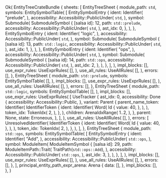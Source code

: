 Ok(
    EntityTreeCrateBundle {
        sheets: [
            EntityTreeSheet {
                module_path: `std`,
                symbols: EntitySymbolTable(
                    [
                        EntitySymbolEntry {
                            ident: Identifier(
                                "prelude",
                            ),
                            accessibility: Accessibility::PublicUnder(
                                `std`,
                            ),
                            symbol: Submodule(
                                SubmoduleSymbol {
                                    [salsa id]: 12,
                                    path: `std::prelude`,
                                    accessibility: Accessibility::PublicUnder(
                                        `std`,
                                    ),
                                    ast_idx: 0,
                                },
                            ),
                        },
                        EntitySymbolEntry {
                            ident: Identifier(
                                "logic",
                            ),
                            accessibility: Accessibility::PublicUnder(
                                `std`,
                            ),
                            symbol: Submodule(
                                SubmoduleSymbol {
                                    [salsa id]: 13,
                                    path: `std::logic`,
                                    accessibility: Accessibility::PublicUnder(
                                        `std`,
                                    ),
                                    ast_idx: 1,
                                },
                            ),
                        },
                        EntitySymbolEntry {
                            ident: Identifier(
                                "ops",
                            ),
                            accessibility: Accessibility::PublicUnder(
                                `std`,
                            ),
                            symbol: Submodule(
                                SubmoduleSymbol {
                                    [salsa id]: 14,
                                    path: `std::ops`,
                                    accessibility: Accessibility::PublicUnder(
                                        `std`,
                                    ),
                                    ast_idx: 2,
                                },
                            ),
                        },
                    ],
                ),
                impl_blocks: [],
                use_expr_rules: UseExprRules(
                    [],
                ),
                use_all_rules: UseAllRules(
                    [],
                ),
                errors: [],
            },
            EntityTreeSheet {
                module_path: `std::prelude`,
                symbols: EntitySymbolTable(
                    [],
                ),
                impl_blocks: [],
                use_expr_rules: UseExprRules(
                    [],
                ),
                use_all_rules: UseAllRules(
                    [],
                ),
                errors: [],
            },
            EntityTreeSheet {
                module_path: `std::logic`,
                symbols: EntitySymbolTable(
                    [],
                ),
                impl_blocks: [],
                use_expr_rules: UseExprRules(
                    [
                        UseTracker {
                            ast_idx: 0,
                            accessibility: Done {
                                accessibility: Accessibility::Public,
                            },
                            variant: Parent {
                                parent_name_token: Identifier(
                                    IdentifierToken {
                                        ident: Identifier(
                                            Word(
                                                Id {
                                                    value: 40,
                                                },
                                            ),
                                        ),
                                        token_idx: TokenIdx(
                                            2,
                                        ),
                                    },
                                ),
                                children: ArenaIdxRange(
                                    1..2,
                                ),
                            },
                            parent: None,
                            state: Erroneous,
                        },
                    ],
                ),
                use_all_rules: UseAllRules(
                    [],
                ),
                errors: [
                    UnresolvedIdentifier(
                        IdentifierToken {
                            ident: Identifier(
                                Word(
                                    Id {
                                        value: 40,
                                    },
                                ),
                            ),
                            token_idx: TokenIdx(
                                2,
                            ),
                        },
                    ),
                ],
            },
            EntityTreeSheet {
                module_path: `std::ops`,
                symbols: EntitySymbolTable(
                    [
                        EntitySymbolEntry {
                            ident: Identifier(
                                "Add",
                            ),
                            accessibility: Accessibility::PublicUnder(
                                `std::ops`,
                            ),
                            symbol: ModuleItem(
                                ModuleItemSymbol {
                                    [salsa id]: 29,
                                    path: ModuleItemPath::Trait(
                                        TraitPath(`std::ops::Add`),
                                    ),
                                    accessibility: Accessibility::PublicUnder(
                                        `std::ops`,
                                    ),
                                    ast_idx: 3,
                                },
                            ),
                        },
                    ],
                ),
                impl_blocks: [],
                use_expr_rules: UseExprRules(
                    [],
                ),
                use_all_rules: UseAllRules(
                    [],
                ),
                errors: [],
            },
        ],
        principal_entity_path_expr_arena: Arena {
            data: [],
        },
        impl_blocks: [],
    },
)